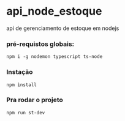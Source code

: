 # api_node_estoque

api de gerenciamento de estoque em nodejs

### pré-requistos globais:
`npm i -g nodemon typescript ts-node`

### Instação
`npm ìnstall`

### Pra rodar o projeto
`npm run st-dev`